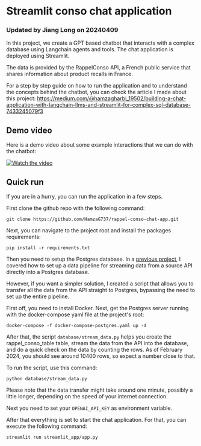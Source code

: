 # Streamlit conso chat application 
### Updated by Jiang Long on 20240409
In this project, we create a GPT based chatbot  that interacts with a complex database using Langchain agents and tools. The chat application is deployed using Streamlit.

The data is provided by the RappelConso API, a French public service that shares information about product recalls in France.

For a step by step guide on how to run the application and to understand the concepts behind the chatbot, you can check the article I made about this project: https://medium.com/@hamzagharbi_19502/building-a-chat-application-with-langchain-llms-and-streamlit-for-complex-sql-database-7433245079f3
## Demo video

Here is a demo video about some example interactions that we can do with the chatbot: 

[![Watch the video](https://img.youtube.com/vi/1b0iC2akNsU/maxresdefault.jpg)](https://youtu.be/1b0iC2akNsU)


## Quick run 
If you are in a hurry, you can run the application in a few steps. 

First clone the github repo with the following command:
```
git clone https://github.com/HamzaG737/rappel-conso-chat-app.git
```
Next, you can navigate to the project root and install the packages requirements:
```
pip install -r requirements.txt
```
Then you need to setup the Postgres database. In a  [previous project](https://github.com/HamzaG737/data-engineering-project), I covered how to set up a data pipeline for streaming data from a source API directly into a Postgres database. 

However, if you want a simpler solution, I created a script that allows you to transfer all the data from the API straight to Postgres, bypassing the need to set up the entire pipeline.

First off, you need to install Docker. Next, get the Postgres server running with the docker-compose yaml file at the project's root:

```
docker-compose -f docker-compose-postgres.yaml up -d
```

After that, the script `database/stream_data.py` helps you create the rappel_conso_table table, stream the data from the API into the database, and do a quick check on the data by counting the rows. As of February 2024, you should see around 10400 rows, so expect a number close to that.

To run the script, use this command:

```
python database/stream_data.py
```
Please note that the data transfer might take around one minute, possibly a little longer, depending on the speed of your internet connection.

Next you need to set your `OPENAI_API_KEY` as environment variable.

After that everything is set to start the chat application. For that, you can execute the following command:

```
streamlit run streamlit_app/app.py
```

